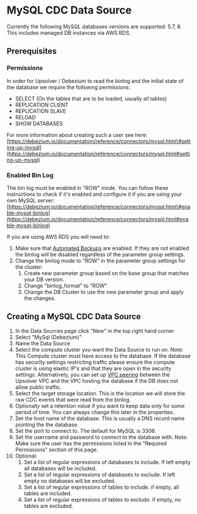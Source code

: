 # MySQL CDC Data Source

Currently the following MySQL databases versions are supported: 5.7, 8. This includes managed DB instances via AWS RDS.

## Prerequisites

### Permissions

In order for Upsolver / Debezium to read the binlog and the initial state of the database we require the following permissions: 

* SELECT \(On the tables that are to be loaded, usually all tables\)
* REPLICATION CLIENT
* REPLICATION SLAVE
* RELOAD
* SHOW DATABASES

For more information about creating such a user see here: [https://debezium.io/documentation/reference/connectors/mysql.html\#setting-up-mysql](https://debezium.io/documentation/reference/connectors/mysql.html#setting-up-mysql)

### Enabled Bin Log

The bin log must be enabled in "ROW" mode. You can follow these instructions to check if it's enabled and configure it if you are using your own MySQL server: [https://debezium.io/documentation/reference/connectors/mysql.html\#enable-mysql-binlog](https://debezium.io/documentation/reference/connectors/mysql.html#enable-mysql-binlog)

If you are using AWS RDS you will need to:

1. Make sure that [Automated Backups](https://docs.aws.amazon.com/AmazonRDS/latest/UserGuide/USER_WorkingWithAutomatedBackups.html) are enabled. If they are not enabled the binlog will be disabled regardless of the parameter group settings.
2. Change the binlog mode to "ROW" in the parameter group settings for the cluster:
   1. Create new parameter group based on the base group that matches your DB version.
   2. Change "binlog\_format" to "ROW"
   3. Change the DB Cluster to use the new parameter group and apply the changes. 

## Creating a MySQL CDC Data Source

1. In the Data Sources page click "New" in the top right hand corner
2. Select "MySql \(Debezium\)" 
3. Name the Data Source
4. Select the compute cluster you want the Data Source to run on.  Note: This Compute cluster must have access to the database. If the database has security settings restricting traffic please ensure the compute cluster is using elastic IP's and that they are open in the security settings. Alternatively, you can set up [VPC peering](../../getting-started/upsolver-aws-deployment-guide/vpc-peering.md) between the Upsolver VPC and the VPC hosting the database if the DB does not allow public traffic.
5. Select the target storage location. This is the location we will store the raw CDC events that were read from the binlog. 
6. Optionally set a retention value if you want to keep data only for some period of time. You can always change this later in the properties.
7. Set the host name of the database. This is usually a DNS record name pointing the the database. 
8. Set the port to connect to. The default for MySQL is 3306.
9. Set the username and password to connect to the database with. Note: Make sure the user has the permissions listed in the "Required Permissions" section of this page. 
10. Optional:
    1. Set a list of regular expressions of databases to include. If left empty all databases will be included. 
    2. Set a list of regular expressions of databases to exclude. If left empty no databases will be excluded.
    3. Set a list of regular expressions of tables to include. if empty, all tables are included.
    4. Set a list of regular expressions of tables to exclude. if empty, no tables are excluded.



